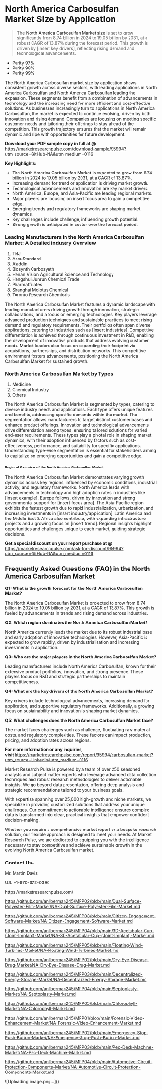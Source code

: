 <h1>North America Carbosulfan Market&nbsp;Size by Application</h1><blockquote><p>The <a href="https://marketresearchpulse.com/download-sample/95994?utm_source=GitHub-NA&amp;utm_medium=0116">North America Carbosulfan Market size</a> is set to grow significantly from 8.74 billion in 2024 to 19.05 billion by 2031, at a robust CAGR of 13.87% during the forecast period. This growth is driven by [insert key drivers], reflecting rising demand and technological advancements.</p></blockquote><ul><li>Purity 97%<li> Purity 98%<li> Purity 99%</li></ul><p>The North America Carbosulfan market size by application shows consistent growth across diverse sectors, with leading applications in North America Carbosulfan and North America Carbosulfan leading the expansion. These segments benefit from a combination of advancements in technology and the increasing need for more efficient and cost-effective solutions. As businesses increasingly turn to applications in North America Carbosulfan, the market is expected to continue evolving, driven by both innovation and rising demand. Companies are focusing on meeting specific customer needs and tailoring their offerings to stay ahead of the competition. This growth trajectory ensures that the market will remain dynamic and ripe with opportunities for future development.</p><p><strong>Download your PDF sample copy in full at @ </strong><a href="https://marketresearchpulse.com/download-sample/95994?utm_source=GitHub-NA&amp;utm_medium=0116">https://marketresearchpulse.com/download-sample/95994?utm_source=GitHub-NA&amp;utm_medium=0116</a></p><p><strong>Key Highlights: </strong></p><ul><li>The North America Carbosulfan Market is expected to grow from 8.74 billion in 2024 to 19.05 billion by 2031, at a CAGR of 13.87%.</li><li>Increasing demand for trend or application is driving market growth.</li><li>Technological advancements and innovation are key market drivers.</li><li>North America, Europe, and Asia-Pacific are leading regional markets.</li><li>Major players are focusing on insert focus area to gain a competitive edge.</li><li>Emerging trends and regulatory frameworks are shaping market dynamics.</li><li>Key challenges include challenge, influencing growth potential.</li><li>Strong growth is anticipated in sector over the forecast period.</li></ul><h3>Leading Manufacturers in the North America Carbosulfan Market: A Detailed Industry Overview</h3><ol><li>TNJ</li><li>AccuStandard</li><li>Aladdin</li><li>Biosynth Carbosynth</li><li>Henan Vision Agricultural Science and Technology</li><li>Hengshui Junrun Chemical Trade</li><li>Pharmaffiliates</li><li>Shanghai Molotus Chemical</li><li>Toronto Research Chemicals</li></ol><div class="flex max-w-full flex-col flex-grow"><div class="min-h-8 text-message flex w-full flex-col items-end gap-2 whitespace-normal break-words [.text-message+&amp;]:mt-5" dir="auto" data-message-author-role="assistant" data-message-id="fd8432e4-4910-450d-b182-61b7bfb0a01f" data-message-model-slug="gpt-4o"><div class="flex w-full flex-col gap-1 empty:hidden first:pt-[3px]"><div class="markdown prose w-full break-words dark:prose-invert light"><p>The North America Carbosulfan Market features a dynamic landscape with leading manufacturers driving growth through innovation, strategic collaborations, and a focus on emerging technologies. Key players leverage advanced production techniques and sustainable practices to meet rising demand and regulatory requirements. Their portfolios often span diverse applications, catering to industries such as [insert industries]. Competitive differentiation is achieved through continuous investment in R&amp;D, enabling the development of innovative products that address evolving customer needs. Market leaders also focus on expanding their footprint via acquisitions, partnerships, and distribution networks. This competitive environment fosters advancements, positioning the North America Carbosulfan Market for sustained growth.</p></div></div></div></div><h3>North America Carbosulfan Market by Types</h3><ol><li>Medicine<li> Chemical Industry<li> Others</li></ol><div class="flex max-w-full flex-col flex-grow"><div class="min-h-8 text-message flex w-full flex-col items-end gap-2 whitespace-normal break-words [.text-message+&amp;]:mt-5" dir="auto" data-message-author-role="assistant" data-message-id="084470be-0bb7-4664-bddf-5156b4f41249" data-message-model-slug="gpt-4o-mini"><div class="flex w-full flex-col gap-1 empty:hidden first:pt-[3px]"><div class="markdown prose w-full break-words dark:prose-invert light"><p>The North America Carbosulfan Market is segmented by types, catering to diverse industry needs and applications. Each type offers unique features and benefits, addressing specific demands within the market. The segmentation allows manufacturers to target distinct customer bases and enhance product offerings. Innovation and technological advancements drive differentiation among types, ensuring tailored solutions for varied end-user requirements. These types play a pivotal role in shaping market dynamics, with their adoption influenced by factors such as cost-effectiveness, performance, and suitability for specific applications. Understanding type-wise segmentation is essential for stakeholders aiming to capitalize on emerging opportunities and gain a competitive edge.</p></div></div></div></div><h3><span style="font-size: 11px;">Regional Overview of the North America Carbosulfan Market</span></h3><div class="flex max-w-full flex-col flex-grow"><div class="min-h-8 text-message flex w-full flex-col items-end gap-2 whitespace-normal break-words [.text-message+&amp;]:mt-5" dir="auto" data-message-author-role="assistant" data-message-id="e9038762-ce64-4e30-91c9-9bd413514231" data-message-model-slug="gpt-4o-mini"><div class="flex w-full flex-col gap-1 empty:hidden first:pt-[3px]"><div class="markdown prose w-full break-words dark:prose-invert light"><p>The North America Carbosulfan Market demonstrates varying growth dynamics across key regions, influenced by economic conditions, industrial activity, and regulatory frameworks. North America leads with advancements in technology and high adoption rates in industries like [insert example]. Europe follows, driven by innovation and strong governmental support for [insert focus area]. The Asia-Pacific region exhibits the fastest growth due to rapid industrialization, urbanization, and increasing investments in [insert industry/application]. Latin America and the Middle East &amp; Africa also contribute, with expanding infrastructure projects and a growing focus on [insert trend]. Regional insights highlight opportunities and challenges unique to each market, guiding strategic decisions.</p></div></div></div></div><p><strong>Get a special discount on your report purchase at @ </strong><a href="https://marketresearchpulse.com/ask-for-discount/95994?utm_source=GitHub-NA&amp;utm_medium=0116">https://marketresearchpulse.com/ask-for-discount/95994?utm_source=GitHub-NA&amp;utm_medium=0116</a></p><h2>Frequently Asked Questions (FAQ) in the North America Carbosulfan Market</h2><p><strong>Q1: What is the growth forecast for the North America Carbosulfan Market?</strong></p><p>The North America Carbosulfan Market is projected to grow from 8.74 billion in 2024 to 19.05 billion by 2031, at a CAGR of 13.87%. This growth is fueled by advancements in trends and rising demand across industries.</p><p><strong>Q2: Which region dominates the North America Carbosulfan Market?</strong></p><p>North America currently leads the market due to its robust industrial base and early adoption of innovative technologies. However, Asia-Pacific is expected to grow rapidly, driven by industrialization and increasing investments in application.</p><p><strong>Q3: Who are the major players in the North America Carbosulfan Market?</strong></p><p>Leading manufacturers include North America Carbosulfan, known for their extensive product portfolios, innovation, and strong presence. These players focus on R&amp;D and strategic partnerships to maintain competitiveness.</p><p><strong>Q4: What are the key drivers of the North America Carbosulfan Market?</strong></p><p>Key drivers include technological advancements, increasing demand for application, and supportive regulatory frameworks. Additionally, a growing focus on sustainability and innovation is shaping market dynamics.</p><p><strong>Q5: What challenges does the North America Carbosulfan Market face?</strong></p><p>The market faces challenges such as challenge, fluctuating raw material costs, and regulatory complexities. These factors can impact production, pricing, and adoption rates across regions.</p><p><strong>For more information or any inquiries, visit&nbsp;</strong><a href="https://marketresearchpulse.com/report/95994/carbosulfan-market?utm_source=Linkedin&utm_medium=0116">https://marketresearchpulse.com/report/95994/carbosulfan-market?utm_source=Linkedin&utm_medium=0116</a></p><p>Market Research Pulse is powered by a team of over 250 seasoned analysts and subject matter experts who leverage advanced data collection techniques and robust research methodologies to deliver actionable insights. We go beyond data presentation, offering deep analysis and strategic recommendations tailored to your business goals.</p><p>With expertise spanning over 25,000 high-growth and niche markets, we specialize in providing customized solutions that address your unique challenges. Our commitment to actionable intelligence ensures complex data is transformed into clear, practical insights that empower confident decision-making.</p><p>Whether you require a comprehensive market report or a bespoke research solution, our flexible approach is designed to meet your needs. At Market Research Pulse, we are dedicated to equipping you with the intelligence necessary to stay competitive and achieve sustainable growth in the evolving North America Carbosulfan market.</p><h3><strong>Contact Us-</strong></h3><p>Mr. Martin Davis</p><p>US: +1-970-672-0390</p><p>https://marketresearchpulse.com/</p><p><a href="https://github.com/anilberman245/MRP02/blob/main/Dual-Surface-Polyester-Film-Market/NA-Dual-Surface-Polyester-Film-Market.md">https://github.com/anilberman245/MRP02/blob/main/Dual-Surface-Polyester-Film-Market/NA-Dual-Surface-Polyester-Film-Market.md</a></p><p><a href="https://github.com/anilberman245/MRP03/blob/main/Citizen-Engagement-Software-Market/NA-Citizen-Engagement-Software-Market.md">https://github.com/anilberman245/MRP03/blob/main/Citizen-Engagement-Software-Market/NA-Citizen-Engagement-Software-Market.md</a></p><p><a href="https://github.com/anilberman245/MRP04/blob/main/3D-Acetabular-Cup-(Joint-Implant)-Market/NA-3D-Acetabular-Cup-(Joint-Implant)-Market.md">https://github.com/anilberman245/MRP04/blob/main/3D-Acetabular-Cup-(Joint-Implant)-Market/NA-3D-Acetabular-Cup-(Joint-Implant)-Market.md</a></p><p><a href="https://github.com/anilberman245/MRP05/blob/main/Floating-Wind-Turbines-Market/NA-Floating-Wind-Turbines-Market.md">https://github.com/anilberman245/MRP05/blob/main/Floating-Wind-Turbines-Market/NA-Floating-Wind-Turbines-Market.md</a></p><p><a href="https://github.com/anilberman245/MRP02/blob/main/Dry-Eye-Disease-Drug-Market/NA-Dry-Eye-Disease-Drug-Market.md">https://github.com/anilberman245/MRP02/blob/main/Dry-Eye-Disease-Drug-Market/NA-Dry-Eye-Disease-Drug-Market.md</a></p><p><a href="https://github.com/anilberman245/MRP03/blob/main/Decentralized-Energy-Storage-Market/NA-Decentralized-Energy-Storage-Market.md">https://github.com/anilberman245/MRP03/blob/main/Decentralized-Energy-Storage-Market/NA-Decentralized-Energy-Storage-Market.md</a></p><p><a href="https://github.com/anilberman245/MRP04/blob/main/Septoplasty-Market/NA-Septoplasty-Market.md">https://github.com/anilberman245/MRP04/blob/main/Septoplasty-Market/NA-Septoplasty-Market.md</a></p><p><a href="https://github.com/anilberman245/MRP05/blob/main/Chlorophyll-Market/NA-Chlorophyll-Market.md">https://github.com/anilberman245/MRP05/blob/main/Chlorophyll-Market/NA-Chlorophyll-Market.md</a></p><p><a href="https://github.com/anilberman245/MRP01/blob/main/Forensic-Video-Enhancement-Market/NA-Forensic-Video-Enhancement-Market.md">https://github.com/anilberman245/MRP01/blob/main/Forensic-Video-Enhancement-Market/NA-Forensic-Video-Enhancement-Market.md</a></p><p><a href="https://github.com/anilberman245/MRP02/blob/main/Emergency-Stop-Push-Button-Market/NA-Emergency-Stop-Push-Button-Market.md">https://github.com/anilberman245/MRP02/blob/main/Emergency-Stop-Push-Button-Market/NA-Emergency-Stop-Push-Button-Market.md</a></p><p><a href="https://github.com/anilberman245/MRP03/blob/main/Pec-Deck-Machine-Market/NA-Pec-Deck-Machine-Market.md">https://github.com/anilberman245/MRP03/blob/main/Pec-Deck-Machine-Market/NA-Pec-Deck-Machine-Market.md</a></p><p><a href="https://github.com/anilberman245/MRP04/blob/main/Automotive-Circuit-Protection-Components-Market/NA-Automotive-Circuit-Protection-Components-Market.md">https://github.com/anilberman245/MRP04/blob/main/Automotive-Circuit-Protection-Components-Market/NA-Automotive-Circuit-Protection-Components-Market.md</a></p>
![Uploading image.png…]()
